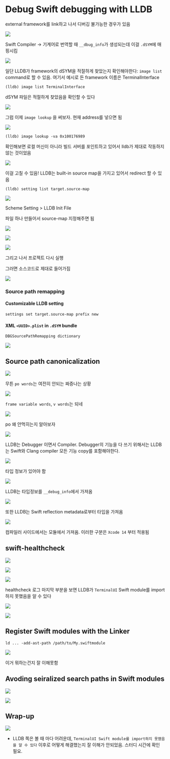 # Debug Swift debugging with LLDB

external framework를 link하고 나서 디버깅 불가능한 경우가 있음

![](2022-06-26-22-33-56.png)

Swift Compiler -> 기계어로 번역할 때 `__dbug_info`가 생성되는데 이걸 `.dSYM`에 매핑시킴

![](2022-06-26-22-36-19.png)

일단 LLDB가 framework의 dSYM을 적절하게 찾았는지 확인해야한다: `image list` command로 할 수 있음.
여기서 예시로 든 framework 이름은 TerminalInterface 


```
(lldb) image list TerminalInterface
```

dSYM 파일은 적절하게 찾았음을 확인할 수 있다

![](2022-06-26-22-39-24.png)

그럼 이제 `image lookup` 을 써보자. 현재 address를 넣으면 됨

![](2022-06-26-22-44-31.png)

```
(lldb) image lookup -va 0x100176989
```

확인해보면 로컬 머신이 아니라 빌드 서버를 포인트하고 있어서 lldb가 제대로 작동하지 않는 것이었음

![](2022-06-26-22-45-38.png)

이걸 고칠 수 있음! LLDB는 built-in source map을 가지고 있어서 redirect 할 수 있음

```
(lldb) setting list target.source-map
```

![](2022-06-26-22-47-59.png)

Scheme Setting > LLDB Init File

파일 하나 만들어서 source-map 지정해주면 됨

![](2022-06-26-22-48-31.png)

![](2022-06-26-22-49-00.png)

![](2022-06-26-22-49-38.png)

그리고 나서 프로젝트 다시 실행 

그러면 소스코드로 제대로 들어가짐

![](2022-06-26-22-51-19.png)

### Source path remapping

#### Customizable LLDB setting

```
settings set target.source-map prefix new
```

#### XML `<UUID>.plist` in `.dSYM` bundle

```
DBGSourcePathRemapping dictionary
```

![](2022-06-26-22-54-48.png)


## Source path canonicalization

![](2022-06-26-22-55-48.png)

무튼 `po words`는 여전히 안되는 짜증나는 상황

![](2022-06-26-22-56-28.png)

`frame variable words`, `v words`는 되네

![](2022-06-26-22-57-24.png)

po 왜 안먹히는지 알아보자

![](2022-06-26-22-58-35.png)

LLDB는 Debugger 이면서 Compiler. 
Debugger의 기능을 다 쓰기 위해서는 LLDB는 Swift와 Clang compiler 모든 기능 copy를 포함해야한다.

![](2022-06-26-23-00-32.png)

타입 정보가 있어야 함

![](2022-06-26-23-01-51.png)

LLDB는 타입정보를 `__debug_info`에서 가져옴

![](2022-06-26-23-02-21.png)

또한 LLDB는 Swift reflection metadata로부터 타입을 가져옴

![](2022-06-26-23-03-28.png)

컴파일러 사이드에서는 모듈에서 가져옴.
이러한 구분은 `Xcode 14` 부터 적용됨

## swift-healthcheck

![](2022-06-26-23-05-04.png)

![](2022-06-26-23-05-25.png)

![](2022-06-26-23-05-42.png)

healthcheck 로그 마지막 부분을 보면 LLDB가 `TerminalUI` Swift module를 import하지 못했음을 알 수 있다

![](2022-06-26-23-08-22.png)

![](2022-06-26-23-08-36.png)

## Register Swift modules with the Linker

```
ld ... -add-ast-path /path/to/My.swiftmodule
```

![](2022-06-26-23-11-26.png)

이거 뭐하는건지 잘 이해못함

## Avoding seiralized search paths in Swift modules

![](2022-06-26-23-15-12.png)

![](2022-06-26-23-15-34.png)

## Wrap-up

![](2022-06-26-23-16-54.png)

- LLDB 쪽은 볼 때 마다 어려운데, 
`TerminalUI Swift module를 import하지 못했음을 알 수 있다` 이후로 어떻게 해결했는지 잘 이해가 안되었음.
스터디 시간에 확인 필요.

